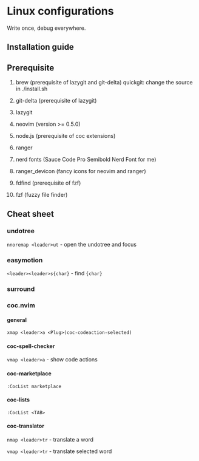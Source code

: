 # Linux configurations

Write once, debug everywhere.

## Installation guide

## Prerequisite

1. brew
    (prerequisite of lazygit and git-delta)
    quickgit: change the source in ./install.sh
1. git-delta
    (prerequisite of lazygit)
1. lazygit

1. neovim
    (version >= 0.5.0)
1. node.js
    (prerequisite of coc extensions)
1. ranger
1. nerd fonts
    (Sauce Code Pro Semibold Nerd Font for me)
1. ranger\_devicon
    (fancy icons for neovim and ranger)
1. fdfind
    (prerequisite of fzf)
1. fzf
    (fuzzy file finder)

## Cheat sheet

### undotree

`nnoremap <leader>ut` - open the undotree and focus

### easymotion

`<leader><leader>s{char}` - find `{char}`

### surround

### coc.nvim

#### general

`xmap <leader>a <Plug>(coc-codeaction-selected)`

#### coc-spell-checker

`vmap <leader>a` - show code actions

#### coc-marketplace

`:CocList marketplace`

#### coc-lists

`:CocList <TAB>`

#### coc-translator

`nmap <leader>tr` - translate a word

`vmap <leader>tr` - translate selected word

